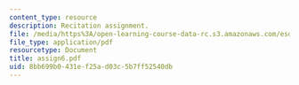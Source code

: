 ```yaml
---
content_type: resource
description: Recitation assignment.
file: /media/https%3A/open-learning-course-data-rc.s3.amazonaws.com/esd-10-introduction-to-technology-and-policy-fall-2006/8bb699b0431ef25ad03c5b7ff52540db_assign6.pdf
file_type: application/pdf
resourcetype: Document
title: assign6.pdf
uid: 8bb699b0-431e-f25a-d03c-5b7ff52540db
---
```

